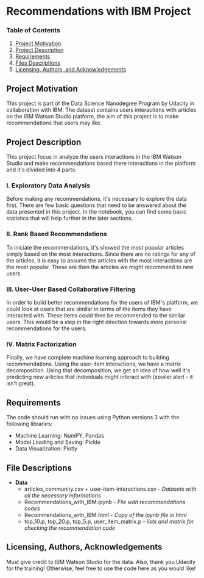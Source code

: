 # Recommendations with IBM Project

### Table of Contents

1. [Project Motivation](#motivation)
2. [Project Description](#description)
3. [Requirements](#requirements)
4. [Files Descriptions](#files)
5. [Licensing, Authors, and Acknowledgements](#licensing)

## Project Motivation<a name="motivation"></a>

This project is part of the Data Science Nanodegree Program by Udacity in collaboration with IBM. The dataset contains users interactions with articles on the IBM Watson Studio platform, the aim of this project is to make recommendations that users may like.

## Project Description <a name="description"></a>

This project focus in analyze the users interactions in the IBM Watson Studio and make recommendations based there interactions in the platform and it's divided into 4 parts:

### I. Exploratory Data Analysis

Before making any recommendations, it's necessary to explore the data first. There are few basic questions that need to be answered about the data presented in this project. In the notebook, you can find some basic statistics that will help further in the later sections.

### II. Rank Based Recommendations

To iniciate the recommendations, it's showed the most popular articles simply based on the most interactions. Since there are no ratings for any of the articles, it is easy to assume the articles with the most interactions are the most popular. These are then the articles we might recommend to new users.

### III. User-User Based Collaborative Filtering

In order to build better recommendations for the users of IBM's platform, we could look at users that are similar in terms of the items they have interacted with. These items could then be recommended to the similar users. This would be a step in the right direction towards more personal recommendations for the users.

### IV. Matrix Factorization

Finally, we have complete machine learning approach to building recommendations. Using the user-item interactions, we have a matrix decomposition. Using that decomposition, we get an idea of how well it's predicting new articles that individuals might interact with (spoiler alert - it isn't great).

## Requirements <a name="requirements"></a>

The code should run with no issues using Python versions 3 with the following libraries: 
  - Machine Learning: NumPY, Pandas
  - Model Loading and Saving: Pickle
  - Data Visualization: Plotly

## File Descriptions <a name="files"></a>

- **Data**
  - articles_community.csv + user-item-interactions.csv - *Datasets with all the necessary informations*
  - Recommendations_with_IBM.ipynb - *File with recommendations codes*
  - Recommendations_with_IBM.html - *Copy of the ipynb file in html*
  - top_10.p, top_20.p, top_5.p, user_item_matrix.p - *lists and matrix for checking the recommendation code*

## Licensing, Authors, Acknowledgements<a name="licensing"></a>

Must give credit to IBM Watson Studio for the data. Also, thank you Udacity for the training! Otherwise, feel free to use the code here as you would like! 
